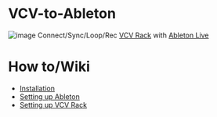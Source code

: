 # VCV-to-Ableton
![image](https://user-images.githubusercontent.com/29144912/111864509-5200e700-8972-11eb-85a0-786f6a09252f.png)
Connect/Sync/Loop/Rec [VCV Rack](https://vcvrack.com/) with [Ableton Live](https://www.ableton.com/en/live/)

# How to/Wiki
* [Installation](https://github.com/ismaildalgatov/VCV-to-Ableton/wiki/Installation)
* [Setting up Ableton](https://github.com/ismaildalgatov/VCV-to-Ableton/wiki/Setting-up-Ableton)
* [Setting up VCV Rack](https://github.com/ismaildalgatov/VCV-to-Ableton/wiki/Setting-up-VCV-Rack)
